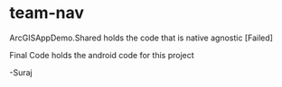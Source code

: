# team-nav
ArcGISAppDemo.Shared holds the code that is native agnostic [Failed]

Final Code holds the android code for this project

-Suraj
